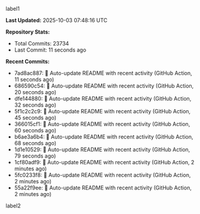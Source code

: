 
label1 
<!-- ACTIVITY_START -->
**Last Updated:** 2025-10-03 07:48:16 UTC

**Repository Stats:**
- Total Commits: 23734
- Last Commit: 11 seconds ago

**Recent Commits:**
- 7ad8ac887: 🤖 Auto-update README with recent activity (GitHub Action, 11 seconds ago)
- 686590c54: 🤖 Auto-update README with recent activity (GitHub Action, 20 seconds ago)
- dfe144880: 🤖 Auto-update README with recent activity (GitHub Action, 32 seconds ago)
- 5f1c2c2c9: 🤖 Auto-update README with recent activity (GitHub Action, 45 seconds ago)
- 366015cf1: 🤖 Auto-update README with recent activity (GitHub Action, 60 seconds ago)
- b6ae3a6b4: 🤖 Auto-update README with recent activity (GitHub Action, 68 seconds ago)
- 1d1e10529: 🤖 Auto-update README with recent activity (GitHub Action, 79 seconds ago)
- 1cf80adf9: 🤖 Auto-update README with recent activity (GitHub Action, 2 minutes ago)
- 5fc0233f8: 🤖 Auto-update README with recent activity (GitHub Action, 2 minutes ago)
- 55a22f9ee: 🤖 Auto-update README with recent activity (GitHub Action, 2 minutes ago)
<!-- ACTIVITY_END -->

label2
